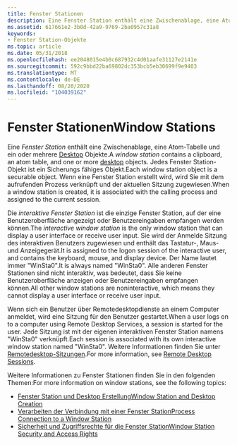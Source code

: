 ```yaml
---
title: Fenster Stationen
description: Eine Fenster Station enthält eine Zwischenablage, eine Atom-Tabelle und ein oder mehrere Desktop Objekte. Jedes Fenster Station-Objekt ist ein Sicherungs fähiges Objekt. Wenn eine Fenster Station erstellt wird, wird Sie mit dem aufrufenden Prozess verknüpft und der aktuellen Sitzung zugewiesen.
ms.assetid: 617661e2-3b0d-42a9-9769-2ba0957c31a8
keywords:
- Fenster Station-Objekte
ms.topic: article
ms.date: 05/31/2018
ms.openlocfilehash: ee2048015e4b0c687932c4d01aafe31127e2141e
ms.sourcegitcommit: 592c9bbd22ba69802dc353bcb5eb30699f9e9403
ms.translationtype: MT
ms.contentlocale: de-DE
ms.lasthandoff: 08/20/2020
ms.locfileid: "104039162"
---
```

# <a name="window-stations"></a><span data-ttu-id="462ac-106">Fenster Stationen</span><span class="sxs-lookup"><span data-stu-id="462ac-106">Window Stations</span></span>

<span data-ttu-id="462ac-107">Eine *Fenster Station* enthält eine Zwischenablage, eine Atom-Tabelle und ein oder mehrere [Desktop](desktops.md) Objekte.</span><span class="sxs-lookup"><span data-stu-id="462ac-107">A *window station* contains a clipboard, an atom table, and one or more [desktop](desktops.md) objects.</span></span> <span data-ttu-id="462ac-108">Jedes Fenster Station-Objekt ist ein Sicherungs fähiges Objekt.</span><span class="sxs-lookup"><span data-stu-id="462ac-108">Each window station object is a securable object.</span></span> <span data-ttu-id="462ac-109">Wenn eine Fenster Station erstellt wird, wird Sie mit dem aufrufenden Prozess verknüpft und der aktuellen Sitzung zugewiesen.</span><span class="sxs-lookup"><span data-stu-id="462ac-109">When a window station is created, it is associated with the calling process and assigned to the current session.</span></span>

<span data-ttu-id="462ac-110">Die *interaktive Fenster Station* ist die einzige Fenster Station, auf der eine Benutzeroberfläche angezeigt oder Benutzereingaben empfangen werden können.</span><span class="sxs-lookup"><span data-stu-id="462ac-110">The *interactive window station* is the only window station that can display a user interface or receive user input.</span></span> <span data-ttu-id="462ac-111">Sie wird der Anmelde Sitzung des interaktiven Benutzers zugewiesen und enthält das Tastatur-, Maus-und Anzeigegerät.</span><span class="sxs-lookup"><span data-stu-id="462ac-111">It is assigned to the logon session of the interactive user, and contains the keyboard, mouse, and display device.</span></span> <span data-ttu-id="462ac-112">Der Name lautet immer "WinSta0".</span><span class="sxs-lookup"><span data-stu-id="462ac-112">It is always named "WinSta0".</span></span> <span data-ttu-id="462ac-113">Alle anderen Fenster Stationen sind nicht interaktiv, was bedeutet, dass Sie keine Benutzeroberfläche anzeigen oder Benutzereingaben empfangen können.</span><span class="sxs-lookup"><span data-stu-id="462ac-113">All other window stations are noninteractive, which means they cannot display a user interface or receive user input.</span></span>

<span data-ttu-id="462ac-114">Wenn sich ein Benutzer über Remotedesktopdienste an einem Computer anmeldet, wird eine Sitzung für den Benutzer gestartet.</span><span class="sxs-lookup"><span data-stu-id="462ac-114">When a user logs on to a computer using Remote Desktop Services, a session is started for the user.</span></span> <span data-ttu-id="462ac-115">Jede Sitzung ist mit der eigenen interaktiven Fenster Station namens "WinSta0" verknüpft.</span><span class="sxs-lookup"><span data-stu-id="462ac-115">Each session is associated with its own interactive window station named "WinSta0".</span></span> <span data-ttu-id="462ac-116">Weitere Informationen finden Sie unter [Remotedesktop-Sitzungen](/windows/desktop/TermServ/terminal-services-sessions).</span><span class="sxs-lookup"><span data-stu-id="462ac-116">For more information, see [Remote Desktop Sessions](/windows/desktop/TermServ/terminal-services-sessions).</span></span>

<span data-ttu-id="462ac-117">Weitere Informationen zu Fenster Stationen finden Sie in den folgenden Themen:</span><span class="sxs-lookup"><span data-stu-id="462ac-117">For more information on window stations, see the following topics:</span></span>

-   [<span data-ttu-id="462ac-118">Fenster Station und Desktop Erstellung</span><span class="sxs-lookup"><span data-stu-id="462ac-118">Window Station and Desktop Creation</span></span>](window-station-and-desktop-creation.md)
-   [<span data-ttu-id="462ac-119">Verarbeiten der Verbindung mit einer Fenster Station</span><span class="sxs-lookup"><span data-stu-id="462ac-119">Process Connection to a Window Station</span></span>](process-connection-to-a-window-station.md)
-   [<span data-ttu-id="462ac-120">Sicherheit und Zugriffsrechte für die Fenster Station</span><span class="sxs-lookup"><span data-stu-id="462ac-120">Window Station Security and Access Rights</span></span>](window-station-security-and-access-rights.md)

 

 